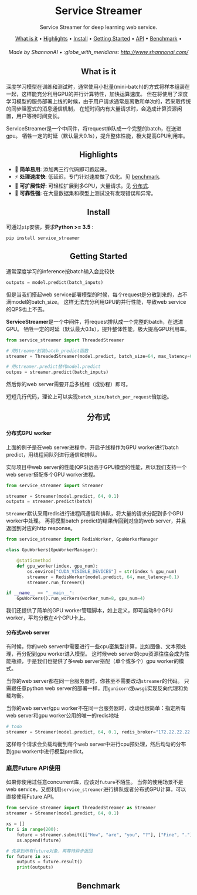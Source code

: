 <h1 align="center">Service Streamer</h1>

<p align="center">Service Streamer for deep learning web service.</p>

<p align="center">
  <a href="#what-is-it">What is it</a> •
  <a href="#highlights">Highlights</a> •
  <a href="#install">Install</a> •
  <a href="#getting-started">Getting Started</a> •
  <a href="#api">API</a> •
  <a href="#benchmark">Benchmark</a> •
  
</p>


<h6 align="center">Made by ShannonAI • :globe_with_meridians: <a href="http://www.shannonai.com/">http://www.shannonai.com/</a></h6>


<h2 align="center">What is it</h2>

深度学习模型在训练和测试时，通常使用小批量(mini-batch)的方式将样本组装在一起，这样能充分利用GPU的并行计算特性，加快运算速度。
但在将使用了深度学习模型的服务部署上线的时候，由于用户请求通常是离散和单次的，若采取传统的同步阻塞式的消息通信机制，
在短时间内有大量请求时，会造成计算资源闲置，用户等待时间变长。

ServiceStreamer是一个中间件，将request排队成一个完整的batch，在送进gpu。 牺牲一定的时延（默认最大0.1s），提升整体性能，极大提高GPU利用率。

<h2 align="center">Highlights</h2>

- :hatching_chick: **简单易用**: 添加两三行代码即可跑起来。
- :zap: **处理速度快**: 低延迟，专门针对速度做了优化。见 [benchmark](#zap-benchmark).
- :octopus: **可扩展性好**: 可轻松扩展到多GPU，大量请求。见 [分布式](#分布式).
- :gem: **可靠性强**: 在大量数据集和模型上测试没有发现错误和异常。

<h2 align="center">Install</h2>

可通过`pip`安装，要求**Python >= 3.5** :
```bash
pip install service_streamer 
```

<h2 align="center">Getting Started</h2>
通常深度学习的inference按batch输入会比较快

```python
outputs = model.predict(batch_inputs)
```

但是当我们搭起web service部署模型的时候，每个request是分散到来的，占不满model的batch_size。
这样无法充分利用GPU的并行性能，导致web service的QPS也上不去。

**ServiceStreamer**是一个中间件，将request排队成一个完整的batch，在送进GPU。
牺牲一定的时延（默认最大0.1s），提升整体性能，极大提高GPU利用率。

```python
from service_streamer import ThreadedStreamer

# 用Streamer封装batch_predict函数
streamer = ThreadedStreamer(model.predict, batch_size=64, max_latency=0.1)

# 用streamer.predict替代model.predict
outpus = streamer.predict(batch_inputs)
```

然后你的web server需要开启多线程（或协程）即可。

短短几行代码，理论上可以实现```batch_size/batch_per_request```倍加速。 

<h2 align="center">分布式</h2>

#### 分布式GPU worker

上面的例子是在web server进程中，开启子线程作为GPU worker进行batch predict，用线程间队列进行通信和排队。

实际项目中web server的性能(QPS)远高于GPU模型的性能，所以我们支持一个web server搭配多个GPU worker进程。

```python
from service_streamer import Streamer

streamer = Streamer(model.predict, 64, 0.1)
outputs = streamer.predict(batch)
```
``Streamer``默认采用redis进行进程间通信和排队，将大量的请求分配到多个GPU worker中处理。
再将模型batch predict的结果传回到对应的web server，并且返回到对应的http response。

```python
from service_streamer import RedisWorker, GpuWorkerManager

class GpuWorkers(GpuWorkerManager):

    @staticmethod
    def gpu_worker(index, gpu_num):
        os.environ["CUDA_VISIBLE_DEVICES"] = str(index % gpu_num)
        streamer = RedisWorker(model.predict, 64, max_latency=0.1)
        streamer.run_forever()

if __name__ == "__main__":
    GpuWorkers().run_workers(worker_num=8, gpu_num=4)
```
我们还提供了简单的GPU worker管理脚本，如上定义，即可启动8个GPU worker，平均分散在4个GPU卡上。

#### 分布式web server

有时候，你的web server中需要进行一些cpu密集型计算，比如图像、文本预处理，再分配到gpu worker进入模型。
这时候web server的cpu资源往往会成为性能瓶颈，于是我们也提供了多web server搭配（单个或多个）gpu worker的模式。

当你的web server都在同一台服务器时，你甚至不需要改动``streamer``的代码。
只需跟任意python web server的部署一样，用``gunicorn``或``uwsgi``实现反向代理和负载均衡。

当你的web server/gpu worker不在同一台服务器时，改动也很简单：指定所有web server和gpu worker公用的唯一的redis地址

```python
# todo
streamer = Streamer(model.predict, 64, 0.1, redis_broker="172.22.22.22:6379")
```

这样每个请求会负载均衡到每个web server中进行cpu预处理，然后均匀的分布到gpu worker中进行模型predict。

### 底层Future API使用
如果你使用过任意concurrent库，应该对`future`不陌生。
当你的使用场景不是web service，又想利用``service_streamer``进行排队或者分布式GPU计算，可以直接使用Future API。
```python
from service_streamer import ThreadedStreamer as Streamer
streamer = Streamer(model.predict, 64, 0.1)

xs = []
for i in range(200):
    future = streamer.submit([["How", "are", "you", "?"], ["Fine", "."], ["Thank", "you", "."]])
    xs.append(future)

# 先拿到所有future对象，再等待异步返回
for future in xs:
    outputs = future.result()
    print(outputs)
```

<h2 align="center">Benchmark</h2>